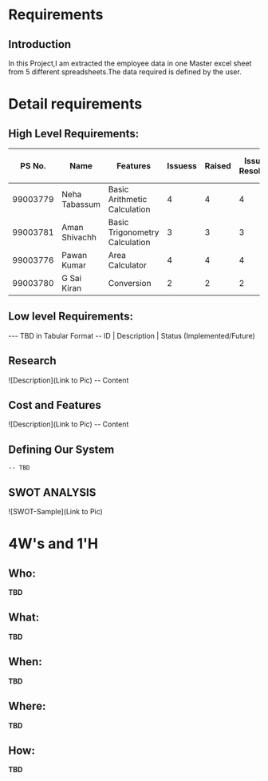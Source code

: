 # Requirements
## Introduction
 In this Project,I am extracted the employee data in one Master excel sheet from 5 different spreadsheets.The data required is defined by the user.

# Detail requirements
## High Level Requirements: 
 PS No.   |  Name          |    Features                    | Issuess  | Raised |Issues Resolved|No Test Cases|Test Case Pass
---------|----------------|-----------------------------   |----------|--------|---------------|-------------|--------------
99003779 | Neha Tabassum  | Basic Arithmetic Calculation   |   4   | 4  |     4     |     40    |    40
99003781 | Aman Shivachh  | Basic Trigonometry Calculation |  3   |  3  |     3     |     20    |    20
99003776 | Pawan Kumar    | Area Calculator                |   4   | 4  |     4     |    8     |    8 
99003780 | G Sai Kiran    |Conversion                      |   2    |  2 |      2      |     18    |    18
##  Low level Requirements:
--- TBD in Tabular Format 
-- ID | Description | Status (Implemented/Future)





## Research
![Description](Link to Pic)
-- Content 
## Cost and Features
![Description](Link to Pic)
-- Content 
## Defining Our System
    -- TBD
## SWOT ANALYSIS
![SWOT-Sample](Link to Pic)

# 4W&#39;s and 1&#39;H

## Who:

**TBD**

## What:

**TBD**

## When:

**TBD**

## Where:

**TBD**

## How:

**TBD**
